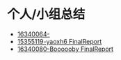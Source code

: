 # 个人/小组总结

- [16340064-]()
- [15355119-yaoxh6 FinalReport]()
- [16340080-Boooooby FinalReport](https://github.com/swsad/Dashboard/raw/master/x5-final-report/16340080_Boooooby_FinalReport)

